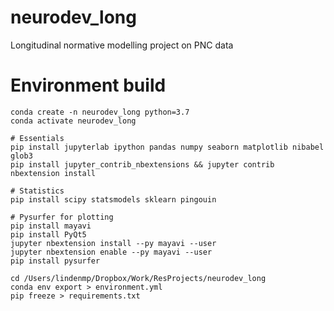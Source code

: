 # neurodev_long
Longitudinal normative modelling project on PNC data

# Environment build

    conda create -n neurodev_long python=3.7
    conda activate neurodev_long

    # Essentials
    pip install jupyterlab ipython pandas numpy seaborn matplotlib nibabel glob3
    pip install jupyter_contrib_nbextensions && jupyter contrib nbextension install
    
	# Statistics
	pip install scipy statsmodels sklearn pingouin

	# Pysurfer for plotting
	pip install mayavi
	pip install PyQt5
	jupyter nbextension install --py mayavi --user
	jupyter nbextension enable --py mayavi --user
	pip install pysurfer

    cd /Users/lindenmp/Dropbox/Work/ResProjects/neurodev_long
    conda env export > environment.yml
	pip freeze > requirements.txt

